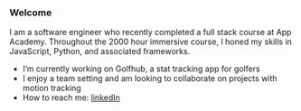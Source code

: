 ### Welcome

I am a software engineer who recently completed a full stack course at App Academy. Throughout the 2000 hour immersive course, I honed my skills in JavaScript, Python, and associated frameworks.

- I’m currently working on Golfhub, a stat tracking app for golfers
- I enjoy a team setting and am looking to collaborate on projects with motion tracking
- How to reach me: <a href="https://www.linkedin.com/in/kevin-pitzer/">linkedIn</a>
